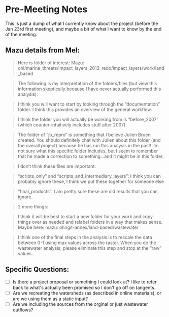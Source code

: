 # Pre-Meeting Notes

This is just a dump of what I currently know about the project (before the Jan 23rd first meeting), 
and maybe a bit of what I want to know by the end of the meeting.

## Mazu details from Mel:

> Here is folder of interest:
> Mazu: ohi/marine_threats/impact_layers_2013_redo/impact_layers/work/land_based

> The following is my interpretation of the folders/files (but view this information skeptically because I have never actually performed this analysis):

> I think you will want to start by looking through the “documentation” folder. I think this provides an overview of the general workflow.

> I think the folder you will actually be working from is “before_2007” (which counter-intuitively includes stuff after 2007).

> The folder of “jb_repro” is something that I believe Julien Bruen created. You should definitely chat with Julien about this folder (and the overall project) because he has run this analysis in the past!  I’m not sure what this specific folder includes, but I seem to remember that he made a correction to something…and it might be in this folder.

> I don’t think these files are important:

> “scripts_only” and “scripts_and_intermediary_layers”: I think you can probably ignore these, I think we put these together for someone else

> “final_products”: I am pretty sure these are old results that you can ignore.

> 2 more things:

> I think it will be best to start a new folder for your work and copy things over as needed and relabel folders in a way that makes sense.  Maybe here: mazu: ohi/git-annex/land-based/wastewater

> I think one of the final steps in the analysis is to rescale the data between 0-1 using max values across the raster.  When you do the wastewater analysis, please eliminate this step and stop at the “raw” values.

## Specific Questions:

- [ ] Is there a project proposal or something I could look at? I like to refer back to what's actually been promised so I don't go off on tangents.
- [ ] Are we recreating the watersheds (as described in online materials), or are we using them as a static input?
- [ ] Are we including the sources from the orginal or just wastewater outflows?
